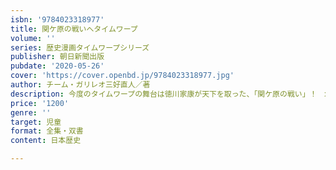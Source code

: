 ```yaml
---
isbn: '9784023318977'
title: 関ケ原の戦いへタイムワープ
volume: ''
series: 歴史漫画タイムワープシリーズ
publisher: 朝日新聞出版
pubdate: '2020-05-26'
cover: 'https://cover.openbd.jp/9784023318977.jpg'
author: チーム・ガリレオ三好直人／著
description: 今度のタイムワープの舞台は徳川家康が天下を取った、「関ケ原の戦い」！　幼なじみのケルとイブキは、謎の光に包まれて関ケ原の戦
price: '1200'
genre: ''
target: 児童
format: 全集・双書
content: 日本歴史

---
```

